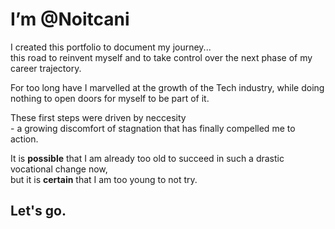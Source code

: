 # I’m @Noitcani


I created this portfolio to document my journey...   
this road to reinvent myself 
and to take control over the next phase of my career trajectory. 
  
  
For too long have I marvelled at the growth of the Tech industry, 
while doing nothing to open doors for myself to be part of it.
  
  
These first steps were driven by neccesity <br> - a growing discomfort of stagnation that has finally compelled me to action.
  
  
It is **possible** that I am already too old to succeed in such a drastic vocational change now, <br> 
but it is **certain** that I am too young to not try.

## **Let's go.**

